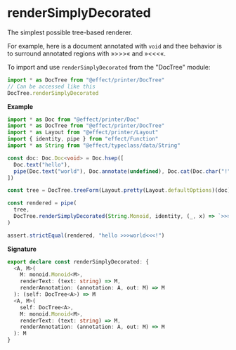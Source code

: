 # renderSimplyDecorated

The simplest possible tree-based renderer.

For example, here is a document annotated with `void` and thee behavior is
to surround annotated regions with »>>>« and »<<<«.

To import and use `renderSimplyDecorated` from the "DocTree" module:

```ts
import * as DocTree from "@effect/printer/DocTree"
// Can be accessed like this
DocTree.renderSimplyDecorated
```

**Example**

```ts
import * as Doc from "@effect/printer/Doc"
import * as DocTree from "@effect/printer/DocTree"
import * as Layout from "@effect/printer/Layout"
import { identity, pipe } from "effect/Function"
import * as String from "@effect/typeclass/data/String"

const doc: Doc.Doc<void> = Doc.hsep([
  Doc.text("hello"),
  pipe(Doc.text("world"), Doc.annotate(undefined), Doc.cat(Doc.char("!")))
])

const tree = DocTree.treeForm(Layout.pretty(Layout.defaultOptions)(doc))

const rendered = pipe(
  tree,
  DocTree.renderSimplyDecorated(String.Monoid, identity, (_, x) => `>>>${x}<<<`)
)

assert.strictEqual(rendered, "hello >>>world<<<!")
```

**Signature**

```ts
export declare const renderSimplyDecorated: {
  <A, M>(
    M: monoid.Monoid<M>,
    renderText: (text: string) => M,
    renderAnnotation: (annotation: A, out: M) => M
  ): (self: DocTree<A>) => M
  <A, M>(
    self: DocTree<A>,
    M: monoid.Monoid<M>,
    renderText: (text: string) => M,
    renderAnnotation: (annotation: A, out: M) => M
  ): M
}
```
